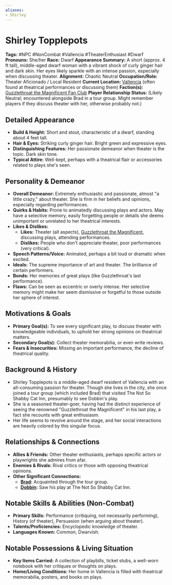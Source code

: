 ```yaml
---
aliases:
- Shirley
---
```


# Shirley Topplepots

**Tags:** #NPC #NonCombat #Vallencia #TheaterEnthusiast #Dwarf
**Pronouns:** She/her
**Race:** Dwarf
**Appearance Summary:** A short (approx. 4 ft tall), middle-aged dwarf woman with a vibrant shock of curly ginger hair and dark skin. Her eyes likely sparkle with an intense passion, especially when discussing theater.
**Alignment:** Chaotic Neutral
**Occupation/Role:** Theater Aficionado / Local Resident
**Current Location:** [Vallencia](places/kingdom-of-minthar/vallencia/vallencia.md) (often found at theatrical performances or discussing them)
**Faction(s):** [Guzzlethroat the Magnificent Fan Club](factions/vallencia-factions/guzzlethroat-the-magnificent-fan-club/guzzlethroat-the-magnificent-fan-club.md)
**Player Relationship Status:** (Likely Neutral; encountered alongside Brad in a tour group. Might remember players if they discuss theater with her, otherwise probably not.)

## Detailed Appearance

* **Build & Height:** Short and stout, characteristic of a dwarf, standing about 4 feet tall.
* **Hair & Eyes:** Striking curly ginger hair. Bright green and expressive eyes.
* **Distinguishing Features:** Her passionate demeanor when theater is the topic. Dark skin tone.
* **Typical Attire:** Well-kept, perhaps with a theatrical flair or accessories related to plays she's seen.

## Personality & Demeanor

* **Overall Demeanor:** Extremely enthusiastic and passionate, almost "a little crazy," about theater. She is firm in her beliefs and opinions, especially regarding performances.
* **Quirks & Habits:** Prone to animatedly discussing plays and actors. May have a selective memory, easily forgetting people or details she deems unimportant or unrelated to her theatrical interests.
* **Likes & Dislikes:**
  * **Likes:** Theater (all aspects), [Guzzlethroat the Magnificent](npcs/vallencia-npcs/vallencia-core-npcs/guzzlethroat-the-magnificent/guzzlethroat-the-magnificent.md), discussing plays, attending performances.
  * **Dislikes:** People who don't appreciate theater, poor performances (very critical).
* **Speech Patterns/Voice:** Animated, perhaps a bit loud or dramatic when excited.
* **Ideals:** The supreme importance of art and theater. The brilliance of certain performers.
* **Bonds:** Her memories of great plays (like Guzzlethroat's last performance).
* **Flaws:** Can be seen as eccentric or overly intense. Her selective memory might make her seem dismissive or forgetful to those outside her sphere of interest.

## Motivations & Goals

* **Primary Goal(s):** To see every significant play, to discuss theater with knowledgeable individuals, to uphold her strong opinions on theatrical matters.
* **Secondary Goal(s):** Collect theater memorabilia, or even write reviews.
* **Fears & Insecurities:** Missing an important performance, the decline of theatrical quality.

## Background & History

* Shirley Topplepots is a middle-aged dwarf resident of Vallencia with an all-consuming passion for theater. Though she lives in the city, she once joined a tour group (which included Brad) that visited The Not So Shabby Cat Inn, presumably to see Dobbin's play.
* She is a seasoned theater-goer, having had the distinct experience of seeing the renowned "Guzzlethroat the Magnificent" in his last play, a fact she recounts with great enthusiasm.
* Her life seems to revolve around the stage, and her social interactions are heavily colored by this singular focus.

## Relationships & Connections

* **Allies & Friends:** Other theater enthusiasts, perhaps specific actors or playwrights she admires from afar.
* **Enemies & Rivals:** Rival critics or those with opposing theatrical opinions.
* **Other Significant Connections:**
  * **[Brad](players/brad-romance/brad-romance.md):** Acquainted through the tour group.
  * **[Dobbin](players/dobbin-cobblepot-iii/dobbin-cobblepot-iii.md):** Saw his play at The Not So Shabby Cat Inn.

## Notable Skills & Abilities (Non-Combat)

* **Primary Skills:** Performance (critiquing, not necessarily performing), History (of theater), Persuasion (when arguing about theater).
* **Talents/Proficiencies:** Encyclopedic knowledge of theater.
* **Languages Known:** Common, Dwarvish.

## Notable Possessions & Living Situation

* **Key Items Carried:** A collection of playbills, ticket stubs, a well-worn notebook with her critiques or thoughts on plays.
* **Home/Living Conditions:** Her home in Vallencia is filled with theatrical memorabilia, posters, and books on plays.
